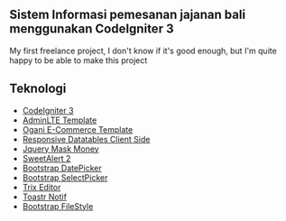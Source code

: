 Sistem Informasi pemesanan jajanan bali menggunakan CodeIgniter 3
---------
My first freelance project, I don't know if it's good enough, but I'm quite happy to be able to make this project

## Teknologi

- [CodeIgniter 3](https://codeigniter.com/)
- [AdminLTE Template](https://adminlte.io/)
- [Ogani E-Commerce Template](https://themewagon.com/themes/free-bootstrap-4-html5-responsive-ecommerce-website-template-ogani/)
- [Responsive Datatables Client Side](https://datatables.net/)
- [Jquery Mask Money](https://plugins.jquery.com/maskMoney/)
- [SweetAlert 2](https://sweetalert2.github.io/)
- [Bootstrap DatePicker](https://bootstrap-datepicker.readthedocs.io/en/latest/)
- [Bootstrap SelectPicker](https://developer.snapappointments.com/bootstrap-select/Picker)
- [Trix Editor](https://github.com/basecamp/trix)
- [Toastr Notif](https://github.com/CodeSeven/toastr)
- [Bootstrap FileStyle](https://markusslima.github.io/bootstrap-filestyle/)
